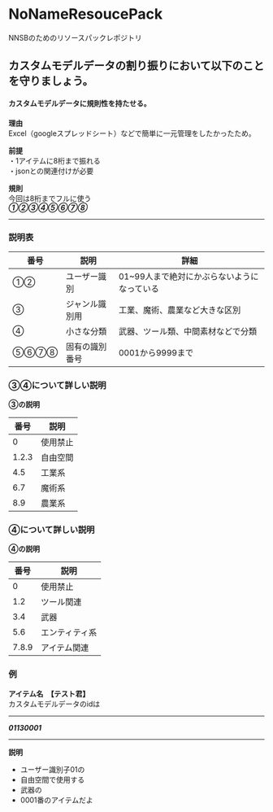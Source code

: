 # NoNameResoucePack
NNSBのためのリソースパックレポジトリ

## カスタムモデルデータの割り振りにおいて以下のことを守りましょう。



#### カスタムモデルデータに規則性を持たせる。

**理由**  
Excel（googleスプレッドシート）などで簡単に一元管理をしたかったため。  
  
  
**前提**  
・1アイテムに8桁まで振れる  
・jsonとの関連付けが必要  
  
  
**規則**  
今回は8桁までフルに使う    
***①②③④⑤⑥⑦⑧***  

***
  
  
### 説明表
|番号|説明|詳細|
----|----|----
|①②|ユーザー識別|01~99人まで絶対にかぶらないようになっている|
|③|ジャンル識別用|工業、魔術、農業など大きな区別|
|④|小さな分類|武器、ツール類、中間素材などで分類|
|⑤⑥⑦⑧|固有の識別番号|0001から9999まで|
  
  
### ③④について詳しい説明  
**③の説明**  
  
|番号|説明|
----|----
|0|使用禁止|
|1.2.3|自由空間|
|4.5|工業系|
|6.7|魔術系|
|8.9|農業系|
  
  
### ④について詳しい説明
**④の説明**  
  
|番号|説明|
----|----
|0|使用禁止|
|1.2|ツール関連|
|3.4|武器|
|5.6|エンティティ系|
|7.8.9|アイテム関連|
  
  
### 例
**アイテム名　【テスト君】**  
カスタムモデルデータのidは  
***
***01130001***
***  
  
**説明**  
  - ユーザー識別子01の
  - 自由空間で使用する
  - 武器の
  - 0001番のアイテムだよ
  
  

